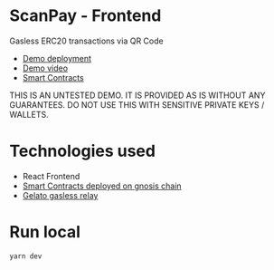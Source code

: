 # ScanPay - Frontend
Gasless ERC20 transactions via QR Code

- [Demo deployment](https://scan-pay.vercel.app/)
- [Demo video](https://www.youtube.com/watch?v=dH-khH58O2Y)
- [Smart Contracts](https://github.com/ckoopmann/ScanPayContracts)

THIS IS AN UNTESTED DEMO. IT IS PROVIDED AS IS WITHOUT ANY GUARANTEES. DO NOT USE THIS WITH SENSITIVE PRIVATE KEYS / WALLETS.

# Technologies used
- React Frontend
- [Smart Contracts deployed on gnosis chain](https://gnosisscan.io/address/0xe5759060F3a09ED499b3097014A16D60A4eD6040)
- [Gelato gasless relay](https://www.gelato.network/relay)

# Run local 
`yarn dev`



